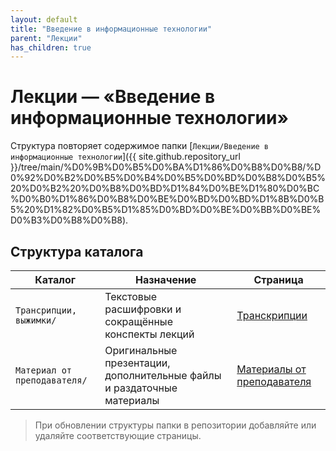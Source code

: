 ```yaml
---
layout: default
title: "Введение в информационные технологии"
parent: "Лекции"
has_children: true
---
```


# Лекции — «Введение в информационные технологии»

Структура повторяет содержимое папки [`Лекции/Введение в информационные технологии`]({{ site.github.repository_url }}/tree/main/%D0%9B%D0%B5%D0%BA%D1%86%D0%B8%D0%B8/%D0%92%D0%B2%D0%B5%D0%B4%D0%B5%D0%BD%D0%B8%D0%B5%20%D0%B2%20%D0%B8%D0%BD%D1%84%D0%BE%D1%80%D0%BC%D0%B0%D1%86%D0%B8%D0%BE%D0%BD%D0%BD%D1%8B%D0%B5%20%D1%82%D0%B5%D1%85%D0%BD%D0%BE%D0%BB%D0%BE%D0%B3%D0%B8%D0%B8).

## Структура каталога

| Каталог | Назначение | Страница |
| ------- | ---------- | -------- |
| `Трансрипции, выжимки/` | Текстовые расшифровки и сокращённые конспекты лекций | [Транскрипции](transcripts.html) |
| `Материал от преподавателя/` | Оригинальные презентации, дополнительные файлы и раздаточные материалы | [Материалы от преподавателя](teacher-files.html) |

> При обновлении структуры папки в репозитории добавляйте или удаляйте соответствующие страницы.
